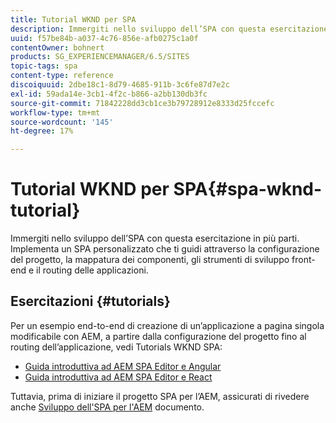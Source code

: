 ```yaml
---
title: Tutorial WKND per SPA
description: Immergiti nello sviluppo dell’SPA con questa esercitazione in più parti. Implementa un SPA personalizzato che ti guidi attraverso la configurazione del progetto, la mappatura dei componenti, gli strumenti di sviluppo front-end e il routing delle applicazioni.
uuid: f57be84b-a037-4c76-856e-afb0275c1a0f
contentOwner: bohnert
products: SG_EXPERIENCEMANAGER/6.5/SITES
topic-tags: spa
content-type: reference
discoiquuid: 2dbe18c1-8d79-4685-911b-3c6fe87d7e2c
exl-id: 59ada14e-3cb1-4f2c-b866-a2bb130db3fc
source-git-commit: 71842228dd3cb1ce3b79728912e8333d25fccefc
workflow-type: tm+mt
source-wordcount: '145'
ht-degree: 17%

---
```


# Tutorial WKND per SPA{#spa-wknd-tutorial}

Immergiti nello sviluppo dell’SPA con questa esercitazione in più parti. Implementa un SPA personalizzato che ti guidi attraverso la configurazione del progetto, la mappatura dei componenti, gli strumenti di sviluppo front-end e il routing delle applicazioni.

## Esercitazioni {#tutorials}

Per un esempio end-to-end di creazione di un’applicazione a pagina singola modificabile con AEM, a partire dalla configurazione del progetto fino al routing dell’applicazione, vedi Tutorials WKND SPA:

* [Guida introduttiva ad AEM SPA Editor e Angular](https://experienceleague.adobe.com/docs/experience-manager-learn/getting-started-with-aem-headless/spa-editor/angular/overview.html?lang=en)
* [Guida introduttiva ad AEM SPA Editor e React](https://experienceleague.adobe.com/docs/experience-manager-learn/getting-started-with-aem-headless/spa-editor/react/overview.html)

Tuttavia, prima di iniziare il progetto SPA per l’AEM, assicurati di rivedere anche [Sviluppo dell&#39;SPA per l&#39;AEM](/help/sites-developing/spa-architecture.md) documento.
